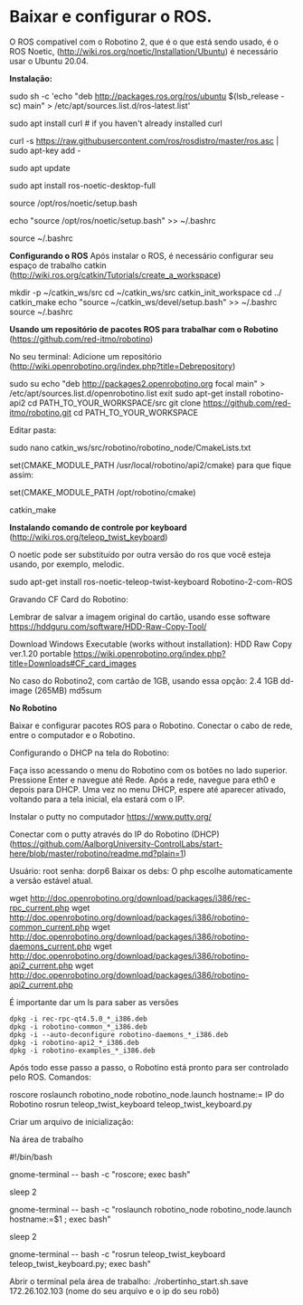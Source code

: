 # Baixar e configurar o ROS.
O ROS compatível com o Robotino 2, que é o que está sendo usado, é o ROS Noetic, (http://wiki.ros.org/noetic/Installation/Ubuntu) é necessário usar o Ubuntu 20.04. 

**Instalação:**

sudo sh -c 'echo "deb http://packages.ros.org/ros/ubuntu $(lsb_release -sc) main" > /etc/apt/sources.list.d/ros-latest.list'

sudo apt install curl # if you haven't already installed curl

curl -s https://raw.githubusercontent.com/ros/rosdistro/master/ros.asc | sudo apt-key add -

sudo apt update

sudo apt install ros-noetic-desktop-full

source /opt/ros/noetic/setup.bash

echo "source /opt/ros/noetic/setup.bash" >> ~/.bashrc

source ~/.bashrc


**Configurando o ROS**
Após instalar o ROS, é necessário configurar seu espaço de trabalho catkin (http://wiki.ros.org/catkin/Tutorials/create_a_workspace)

 mkdir -p ~/catkin_ws/src
 cd ~/catkin_ws/src
 catkin_init_workspace
 cd ../
 catkin_make
 echo "source ~/catkin_ws/devel/setup.bash" >> ~/.bashrc
 source ~/.bashrc

**Usando um repositório de pacotes ROS para trabalhar com o Robotino**
(https://github.com/red-itmo/robotino)

No seu terminal:
Adicione um repositório 
(http://wiki.openrobotino.org/index.php?title=Debrepository)

sudo su
echo "deb http://packages2.openrobotino.org focal main" > /etc/apt/sources.list.d/openrobotino.list
exit
sudo apt-get install robotino-api2
cd PATH_TO_YOUR_WORKSPACE/src
git clone https://github.com/red-itmo/robotino.git
cd PATH_TO_YOUR_WORKSPACE

Editar pasta:

sudo nano catkin_ws/src/robotino/robotino_node/CmakeLists.txt 

set(CMAKE_MODULE_PATH /usr/local/robotino/api2/cmake)
para que fique assim:

set(CMAKE_MODULE_PATH /opt/robotino/cmake)

catkin_make

**Instalando comando de controle por keyboard**
(http://wiki.ros.org/teleop_twist_keyboard)

O noetic pode ser substituído por outra versão do ros que você esteja usando, por exemplo, melodic.

sudo apt-get install ros-noetic-teleop-twist-keyboard
Robotino-2-com-ROS

Gravando CF Card do Robotino:

Lembrar de salvar a imagem original do cartão, usando esse software
https://hddguru.com/software/HDD-Raw-Copy-Tool/

Download Windows Executable (works without installation): HDD Raw Copy ver.1.20 portable
https://wiki.openrobotino.org/index.php?title=Downloads#CF_card_images

No caso do Robotino2, com cartão de 1GB, usando essa opção:
2.4 
1GB 
dd-image (265MB) md5sum

**No Robotino**

Baixar e configurar pacotes ROS para o Robotino.
Conectar o cabo de rede, entre o computador e o Robotino.

Configurando o DHCP na tela do Robotino:

Faça isso acessando o menu do Robotino com os botões no lado superior. Pressione Enter e navegue até Rede. Após a rede, navegue para eth0 e depois para DHCP. Uma vez no menu DHCP, espere até aparecer ativado, voltando para a tela inicial,  ela estará com o IP.

Instalar o putty no computador https://www.putty.org/

Conectar com o putty através do IP do Robotino (DHCP)
(https://github.com/AalborgUniversity-ControlLabs/start-here/blob/master/robotino/readme.md?plain=1)

Usuário: root
senha: dorp6 
Baixar os debs:
O php escolhe automaticamente a versão estável atual.

wget http://doc.openrobotino.org/download/packages/i386/rec-rpc_current.php
 wget http://doc.openrobotino.org/download/packages/i386/robotino-common_current.php
wget http://doc.openrobotino.org/download/packages/i386/robotino-daemons_current.php
wget http://doc.openrobotino.org/download/packages/i386/robotino-api2_current.php
wget http://doc.openrobotino.org/download/packages/i386/robotino-api2_current.php

É importante dar um ls para saber as versões
   
    dpkg -i rec-rpc-qt4.5.0_*_i386.deb
    dpkg -i robotino-common_*_i386.deb
    dpkg -i --auto-deconfigure robotino-daemons_*_i386.deb
    dpkg -i robotino-api2_*_i386.deb
    dpkg -i robotino-examples_*_i386.deb

Após todo esse passo a passo, o Robotino está pronto para ser controlado pelo ROS.
Comandos:

roscore
roslaunch robotino_node robotino_node.launch hostname:= IP do Robotino
rosrun teleop_twist_keyboard teleop_twist_keyboard.py

Criar um arquivo de inicialização: 

Na área de trabalho

#!/bin/bash

gnome-terminal -- bash -c "roscore; exec bash"

sleep 2

gnome-terminal -- bash -c "roslaunch robotino_node robotino_node.launch hostname:=$1
; exec bash"

sleep 2

gnome-terminal -- bash -c "rosrun teleop_twist_keyboard teleop_twist_keyboard.py; exec bash"

Abrir o terminal pela área de trabalho: ./robertinho_start.sh.save 172.26.102.103 (nome do seu arquivo e o ip do seu robô)
